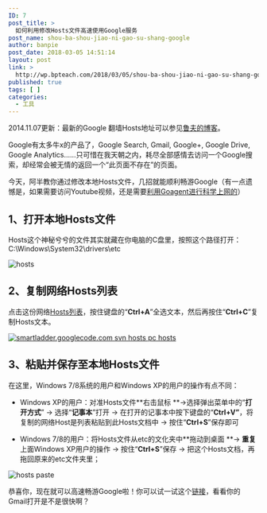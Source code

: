 ```yaml
---
ID: 7
post_title: >
  如何利用修改Hosts文件高速使用Google服务
post_name: shou-ba-shou-jiao-ni-gao-su-shang-google
author: banpie
post_date: 2018-03-05 14:51:14
layout: post
link: >
  http://wp.bpteach.com/2018/03/05/shou-ba-shou-jiao-ni-gao-su-shang-google/
published: true
tags: [ ]
categories:
  - 工具
---
```

2014\.11.07更新：最新的Google 翻墙Hosts地址可以参见[鲁夫的博客][1]。

Google有太多牛x的产品了，Google Search, Gmail, Google+, Google Drive, Google Analytics……只可惜在我天朝之内，耗尽全部感情去访问一个Google搜索，却经常会被无情的返回一个“此页面不存在”的页面。

今天，阿半教你通过修改本地Hosts文件，几招就能顺利畅游Google（有一点遗憾是，如果需要访问Youtube视频，还是需要[利用Goagent进行科学上网的][2]）

## 1、打开本地Hosts文件

Hosts这个神秘兮兮的文件其实就藏在你电脑的C盘里，按照这个路径打开：C:\Windows\System32\drivers\etc

![hosts][3]

## 2、复制网络Hosts列表

点击这份网络[Hosts列表][4]，按住键盘的“**Ctrl+A**”全选文本，然后再按住“**Ctrl+C**”复制Hosts文本。

[![smartladder.googlecode.com svn hosts pc hosts][5]][6]

## 3、粘贴并保存至本地Hosts文件

在这里，Windows 7/8系统的用户和Windows XP的用户的操作有点不同：

*   Windows XP的用户：对准Hosts文件**右击鼠标 **->选择弹出菜单中的“**打开方式**” -> 选择“**记事本**”打开 -> 在打开的记事本中按下键盘的“**Ctrl+V”**，将复制的网络Host是列表粘贴到此Hosts文档中 -> 按住“**Ctrl+S**”保存即可

*   Windows 7/8的用户：将Hosts文件从etc的文化夹中**拖动到桌面 **-> **重复**上面Windows XP用户的操作 -> 按住“**Ctrl+S**”保存 -> 把这个Hosts文档，再拖回原来的etc文件夹里；

![hosts paste][7]

恭喜你，现在就可以高速畅游Google啦！你可以试一试这个[链接][8]，看看你的Gmail打开是不是很快啊？

 [1]: http://opengg.me/613/generate-hosts-for-google/
 [2]: http://www.banpie.info/how-to-use-goagent-to-science-online/ "如何利用Goagent进行科学上网"
 [3]: http://7arnhx.com1.z0.glb.clouddn.com/wp-content/uploads/2013/12/hosts.png
 [4]: http://opengg.me/wp-content/uploads/2011/09/hosts.php
 [5]: http://7arnhx.com1.z0.glb.clouddn.com/wp-content/uploads/2013/12/smartladder.googlecode.com-svn-hosts-pc-hosts.png
 [6]: http://www.banpie.info/wp-content/uploads/2013/12/smartladder.googlecode.com-svn-hosts-pc-hosts.png
 [7]: http://7arnhx.com1.z0.glb.clouddn.com/wp-content/uploads/2013/12/hosts-paste.png
 [8]: https://mail.google.com
